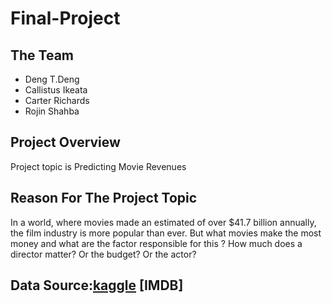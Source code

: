 # Final-Project

## The Team 

- Deng T.Deng
- Callistus Ikeata
- Carter Richards
- Rojin Shahba

## Project Overview

Project topic is Predicting Movie Revenues

## Reason For The Project Topic

In a world, where movies made an estimated of over $41.7 billion annually, the film industry is more popular than ever. But what movies make the most money and what are the factor responsible for this ? How much does a director matter? Or the budget? Or the actor?

## Data Source:[kaggle](https://www.kaggle.com/c/tmdb-box-office-prediction/data?select=sample_submission.csv) [IMDB]
